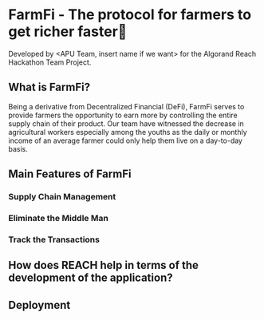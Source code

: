 # FarmFi - The protocol for farmers to get richer faster🐔
Developed by <APU Team, insert name if we want> for the Algorand Reach Hackathon Team Project.

## What is FarmFi?
Being a derivative from Decentralized Financial (DeFi), FarmFi serves to provide farmers the opportunity to earn more by controlling the entire supply chain of their product. Our team have witnessed the decrease in agricultural workers especially among the youths as the daily or monthly income of an average farmer could only help them live on a day-to-day basis. 

## Main Features of FarmFi
### Supply Chain Management 
### Eliminate the Middle Man
### Track the Transactions
## How does REACH help in terms of the development of the application?

## Deployment
